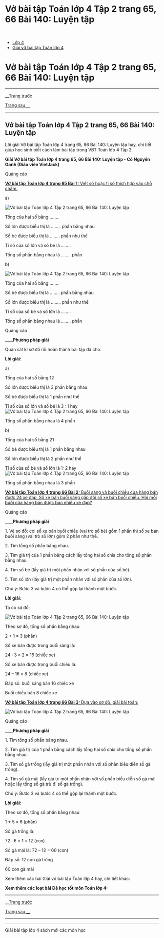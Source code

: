 # Vở bài tập Toán lớp 4 Tập 2 trang 65, 66 Bài 140: Luyện tập

﻿

  * [Lớp 4](https://vietjack.com/series/lop-4.jsp)
  * [Giải vở bài tập Toán lớp 4](https://vietjack.com/giai-vo-bai-tap-toan-4/index.jsp)



# Vở bài tập Toán lớp 4 Tập 2 trang 65, 66 Bài 140: Luyện tập

* * *

[__Trang trước](https://vietjack.com/giai-vo-bai-tap-toan-4/bai-139-luyen-tap.jsp)

[Trang sau __](https://vietjack.com/giai-vo-bai-tap-toan-4/bai-141-luyen-tap-chung.jsp)

* * *

## Vở bài tập Toán lớp 4 Tập 2 trang 65, 66 Bài 140: Luyện tập

Lời giải Vở bài tập Toán lớp 4 trang 65, 66 Bài 140: Luyện tập hay, chi tiết giúp học sinh biết cách làm bài tập trong VBT Toán lớp 4 Tập 2.

**Giải Vở bài tập Toán lớp 4 trang 65, 66 Bài 140: Luyện tập - Cô Nguyễn Oanh (Giáo viên VietJack)**

Quảng cáo

[**Vở bài tập Toán lớp 4 trang 65 Bài 1:** Viết số hoặc tỉ số thích hợp vào chỗ chấm: ](https://vietjack.com/giai-vo-bai-tap-toan-4/bai-1-trang-65-vbt-toan-4-tap-2.jsp)

a) 

![Vở bài tập Toán lớp 4 Tập 2 trang 65, 66 Bài 140: Luyện tập](https://vietjack.com/giai-vo-bai-tap-toan-4/images/bai-1-trang-65-vbt-toan-4-tap-2-a.PNG)

Tổng của hai số bằng ……..

Số lớn được biểu thị là …….. phần bằng nhau

Số bé được biểu thị là …….. phần như thế

Tỉ số của số lớn và số bé là ……..

Tổng số phần bằng nhau là …….. phần

b) 

![Vở bài tập Toán lớp 4 Tập 2 trang 65, 66 Bài 140: Luyện tập](https://vietjack.com/giai-vo-bai-tap-toan-4/images/bai-1-trang-65-vbt-toan-4-tap-2-b.PNG)

Tổng của hai số bằng ……..

Số bé được biểu thị là …….. phần bằng nhau

Số lớn được biểu thị là …….. phần như thế

Tỉ số của số bé và số lớn là ……..

Tổng số phần bằng nhau là …….. phần

Quảng cáo

____**Phương pháp giải**

Quan sát kĩ sơ đồ rồi hoàn thành bài tập đã cho. 

**Lời giải:**

a)

Tổng của hai số bằng 12

Số lớn được biểu thị là 3 phần bằng nhau

Số bé được biểu thị là 1 phần như thế

Tỉ số của số lớn và số bé là 3 : 1 hay ![Vở bài tập Toán lớp 4 Tập 2 trang 65, 66 Bài 140: Luyện tập](https://vietjack.com/giai-vo-bai-tap-toan-4/images/bai-1-trang-65-vbt-toan-4-tap-2-2.PNG)

Tổng số phần bằng nhau là 4 phần

b)

Tổng của hai số bằng 21

Số bé được biểu thị là 1 phần bằng nhau

Số lớn được biểu thị là 2 phần như thế

Tỉ số của số bé và số lớn là 1: 2 hay ![Vở bài tập Toán lớp 4 Tập 2 trang 65, 66 Bài 140: Luyện tập](https://vietjack.com/giai-vo-bai-tap-toan-4/images/bai-1-trang-65-vbt-toan-4-tap-2-3.PNG)

Tổng số phần bằng nhau là 3 phần

[**Vở bài tập Toán lớp 4 trang 66 Bài 2:** Buổi sáng và buổi chiều cửa hàng bán được 24 xe đạp. Số xe bán buổi sáng gấp đôi số xe bán buổi chiều. Hỏi mỗi buổi cửa hàng bán được bao nhiêu xe đạp?](https://vietjack.com/giai-vo-bai-tap-toan-4/bai-2-trang-66-vbt-toan-4-tap-2.jsp)

Quảng cáo

____**Phương pháp giải**

1\. Vẽ sơ đồ: coi số xe bán buổi chiều (vai trò số bé) gồm 1 phần thì số xe bán buổi sáng (vai trò số lớn) gồm 2 phần như thế.

2\. Tìm tổng số phần bằng nhau.

3\. Tìm giá trị của 1 phần bằng cách lấy tổng hai số chia cho tổng số phần bằng nhau.

4\. Tìm số bé (lấy giá trị một phần nhân với số phần của số bé).

5\. Tìm số lớn (lấy giá trị một phần nhân với số phần của số lớn).

Chú ý: Bước 3 và bước 4 có thể gộp lại thành một bước.

**Lời giải:**

Ta có sơ đồ:

![Vở bài tập Toán lớp 4 Tập 2 trang 65, 66 Bài 140: Luyện tập](https://vietjack.com/giai-vo-bai-tap-toan-4/images/bai-2-trang-66-vbt-toan-4-tap-2-a.PNG)

Theo sơ đồ, tổng số phần bằng nhau:

2 + 1 = 3 (phần)

Số xe bán được trong buổi sáng là:

24 : 3 × 2 = 16 (chiếc xe)

Số xe bán được trong buổi chiều là:

24 – 16 = 8 (chiếc xe)

Đáp số: buổi sáng bán 16 chiếc xe

Buổi chiều bán 8 chiếc xe

[**Vở bài tập Toán lớp 4 trang 66 Bài 3:** Dựa vào sơ đồ, giải bài toán: ](https://vietjack.com/giai-vo-bai-tap-toan-4/bai-3-trang-66-vbt-toan-4-tap-2.jsp)

![Vở bài tập Toán lớp 4 Tập 2 trang 65, 66 Bài 140: Luyện tập](https://vietjack.com/giai-vo-bai-tap-toan-4/images/bai-3-trang-66-vbt-toan-4-tap-2-a.PNG)

Quảng cáo

____**Phương pháp giải**

1\. Tìm tổng số phần bằng nhau.

2\. Tìm giá trị của 1 phần bằng cách lấy tổng hai số chia cho tổng số phần bằng nhau.

3\. Tìm số gà trống (lấy giá trị một phần nhân với số phần biểu diễn số gà trống).

4\. Tìm số gà mái (lấy giá trị một phần nhân với số phần biểu diễn số gà mái hoặc lấy tổng số gà trừ đi số gà trống).

Chú ý: Bước 3 và bước 4 có thể gộp lại thành một bước.

**Lời giải:**

Theo sơ đồ, tổng số phần bằng nhau:

1 + 5 = 6 (phần)

Số gà trống là:

72 : 6 × 1 = 12 (con)

Số gà mái là: 72 – 12 = 60 (con)

Đáp số: 12 con gà trống

60 con gà mái

Xem thêm các bài Giải vở bài tập Toán lớp 4 hay, chi tiết khác:

**Xem thêm các loạt bài Để học tốt môn Toán lớp 4:**

* * *

[__Trang trước](https://vietjack.com/giai-vo-bai-tap-toan-4/bai-139-luyen-tap.jsp)

[Trang sau __](https://vietjack.com/giai-vo-bai-tap-toan-4/bai-141-luyen-tap-chung.jsp)

* * *

* * *

Giải bài tập lớp 4 sách mới các môn học
